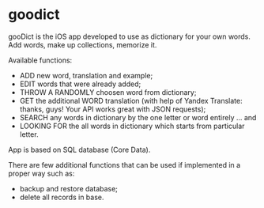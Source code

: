 # goodict
gooDict is the iOS app developed to use as dictionary for your own words. Add words, make up collections, memorize it. 

Available functions:
- ADD new word, translation and example;
- EDIT words that were already added; 
- THROW A RANDOMLY choosen word from dictionary;
- GET the additional WORD translation (with help of Yandex Translate: thanks, guys! Your API works great with JSON requests);
- SEARCH any words in dictionary by the one letter or word entirely ... and
- LOOKING FOR the all words in dictionary which starts from particular letter.

App is based on SQL database (Core Data).

There are few additional functions that can be used if implemented in a proper way such as:
- backup and restore database;
- delete all records in base.
